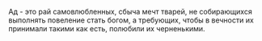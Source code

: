Ад - это рай самовлюбленных, сбыча мечт тварей, не собирающихся выполнять повеление стать богом, а требующих, чтобы в вечности их принимали такими как есть, полюбили их черненькими.